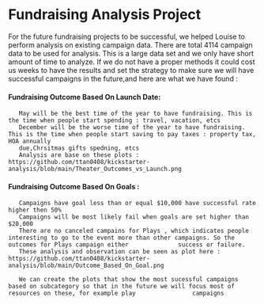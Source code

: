   # Fundraising Analysis Project
  For the future fundraising projects to be successful, we helped Louise to perform analysis on existing campaign data. There are total 4114 campaign data to be used for analysis.   This is a large data set and we only have short amount of time to analyze. If we do not have a proper methods it could cost us weeks to have the results and set the strategy  to   make sure we will have successful campaigns in the future,and here are what we have found :
  
  #### Fundraising Outcome Based On Launch Date:
       May will be the best time of the year to have fundraising. This is the time when people start spending : travel, vacation, etcs
       December will be the worse time of the year to have fundraising. This is the time when people start saving to pay taxes : property tax, HOA annually 
       due,Chrsitmas gifts spedning, etcs
       Analysis are base on these plots : https://github.com/ttan0408/kickstarter-analysis/blob/main/Theater_Outcomes_vs_Launch.png
  #### Fundraising Outcome Based On Goals :
       Campaigns have goal less than or equal $10,000 have successful rate higher then 50%
       Campaigns will be most likely fail when goals are set higher than $20,000 
       There are no canceled campains for Plays , which indicates people interesting to go to the event more than other campaigns. So the outcomes for Plays campaign either              success or failure. 
       These analysis and observation can be seen as plot here : https://github.com/ttan0408/kickstarter-analysis/blob/main/Outcome_Based_On_Goal.png
       
       We can create the plots that show the most sucessful campaigns based on subcategory so that in the future we will focus most of resources on these, for example play                campaigns

